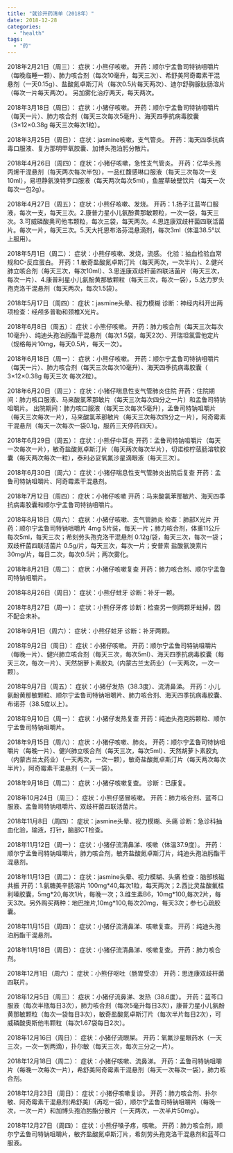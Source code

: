 ```yaml
---
title: "就诊开药清单（2018年）"
date: 2018-12-28
categories: 
  - "health"
tags: 
  - "药"
---
```


2018年2月21日（周三）： 症状：小熊仔咳嗽。 开药：顺尔宁孟鲁司特钠咀嚼片（每晚临睡一颗）、肺力咳合剂（每次10毫升，每天三次）、希舒美阿奇霉素干混悬剂（一天0.15g）、盐酸氮卓斯汀片（每次0.5片每天两次）、迪尔舒胸腺肽肠溶片（每次一片每天两次）。 另加雾化治疗两天，每天两次。

2018年3月18日（周日）： 症状：小猪仔咳嗽。 开药：顺尔宁孟鲁司特钠咀嚼片（每天一片）、肺力咳合剂（每天三次每次5毫升）、海天四季抗病毒胶囊（3×12×0.38g 每天三次每次1粒）。

2018年3月25日（周日）： 症状：jasmine咳嗽，支气管炎。 开药：海天四季抗病毒口服液、复方那明甲氧胶囊、加博头孢泊肟分散片。

2018年4月26日（周四）： 症状：小猪仔咳嗽，急性支气管炎。 开药：亿华头孢丙烯干混悬剂（每天两次每次半包），一品红馥感啉口服液（每天三次每次一支10ml），易坦静氨溴特罗口服液（每天两次每次5ml），鱼腥草破壁饮片（每天一次每次一包2g）。

2018年4月27日（周五）： 症状：小熊仔咳嗽、发烧。 开药：1.扬子江蓝岑口服液，每次一支，每天三次。2.康普力星小儿氨酚黄那敏颗粒，一次一袋，每天三次。3.可威磷酸奥司他韦颗粒，每次三袋，每天两次。4.思连康双歧杆菌四联活菌片。每次一片，每天三次。5.天大托恩布洛芬混悬滴剂，每次3ml（体温38.5°以上服用）。

2018年5月1日（周二）： 症状：小熊仔咳嗽、发烧，流感。 化验：抽血检验血常规和C-反应蛋白。 开药：1.敏奇盐酸氮卓斯汀片（每天两次，一次半片）、2.健兴肺立咳合剂（每天三次，每次10ml）、3.思连康双歧杆菌四联活菌片（每天三次，每次一片）、4.康普利星小儿氨酚黄那敏颗粒（每天三次，每次一袋），5.达力罗头孢克洛干混悬剂（每天两次，每次1.5袋）。

2018年5月17日（周四）： 症状：jasmine头晕、视力模糊 诊断：神经内科开出两项检查：经颅多普勒和颈椎X光片。

2018年6月8日（周五）： 症状：小熊仔咳嗽。 开药：肺力咳合剂（每天三次每次10毫升）、纯迪头孢泊肟酯干混悬剂（每次1.5袋，每天2次）、开瑞坦氯雷他定片（规格每片10mg，每天0.5片，每天一次）。

2018年6月18日（周一）： 症状：小熊仔咳嗽。 开药：顺尔宁孟鲁司特钠咀嚼片（每天一片）、肺力咳合剂（每天三次每次10毫升）、海天四季抗病毒胶囊（ 3×12×0.38g 每天三次 每次2粒）。

2018年6月20日（周三）： 症状：小猪仔喘息性支气管肺炎住院 开药：住院期间：肺力咳口服液、马来酸氯苯那敏片（每天三次每次四分之一片）和孟鲁司特钠咀嚼片。 出院期间：肺力咳口服液（每天三次每次5毫升），孟鲁司特钠咀嚼片（每天三次每次一片），马来酸氯苯那敏片（每天三次每次四分之一片），阿奇霉素干混悬剂（每天一次每次一袋0.1g，服药三天停药四天）。

2018年6月29日（周五）： 症状：小熊仔中耳炎 开药：孟鲁司特钠咀嚼片（每天一次每次一片），敏奇盐酸氮卓斯汀片（每天两次每次半片），切诺桉柠蒎肠溶软胶囊（每天两次每次一粒），泰利必妥氧氟沙星滴眼液（每天三次）。

2018年6月30日（周六）： 症状：小猪仔喘息性支气管肺炎出院后复查 开药：孟鲁司特钠咀嚼片、阿奇霉素干混悬剂。

2018年7月12日（周四）： 症状：小猪仔咳嗽 开药：马来酸氯苯那敏片、海天四季抗病毒胶囊和顺尔宁孟鲁司特钠咀嚼片。

2018年8月18日（周六）： 症状：小猪仔咳嗽、支气管肺炎 检查：肺部X光片 开药：顺尔宁孟鲁司特钠咀嚼片 4mg 5片装，每天一片；肺力咳合剂，体重11公斤每次5ml，每天三次；希刻劳头孢克洛干混悬剂 0.12g/袋，每天三次，每次一袋；双歧杆菌四联活菌片 0.5g/片，每天三次，每次一片；安普索 盐酸氨溴索片30mg/片，每日二次，每次0.5片；两次雾化。

2018年8月21日（周二）： 症状：小猪仔咳嗽复查 开药：肺力咳合剂、顺尔宁孟鲁司特钠咀嚼片。

2018年8月26日（周日）： 症状：小熊仔蛀牙 诊断：补牙一颗。

2018年8月27日（周一）： 症状：小熊仔牙疼 诊断：检查另一侧两颗牙蛀掉，因不配合未补。

2018年9月1日（周六）： 症状：小熊仔蛀牙 诊断：补牙两颗。

2018年9月2日（周日）： 症状：小猪仔咳嗽。 开药：顺尔宁孟鲁司特钠咀嚼片（每晚一片）、健兴肺立咳合剂（每天三次，每次5ml）、海天四季抗病毒胶囊（每天三次，每次一片）、天然胡萝卜素胶丸（内蒙古兰太药业）（一天两次，一次一颗）。

2018年9月7日（周五）： 症状：小猪仔发热（38.3度）、流清鼻涕。 开药：小儿氨酚黄那敏颗粒、顺尔宁孟鲁司特钠咀嚼片、肺力咳合剂、海天四季抗病毒胶囊、布诺芬（38.5度以上）。

2018年9月10日（周一）： 症状：小猪仔发热复查 开药：纯迪头孢克肟颗粒、顺尔宁孟鲁司特钠咀嚼片。

2018年9月15日（周六）： 症状：小猪仔咳嗽、肺炎。 开药：顺尔宁孟鲁司特钠咀嚼片（每晚一片）、健兴肺立咳合剂（每天三次，每次5ml）、天然胡萝卜素胶丸（内蒙古兰太药业）（一天两次，一次一颗），敏奇盐酸氮卓斯汀片（每天两次每次半片），阿奇霉素干混悬剂（一天一袋）。

2018年9月18日（周二）： 症状：小猪仔咳嗽复查。 诊断：已康复。

2018年10月24日（周三）： 症状：小熊仔感冒咳嗽。 开药：肺力咳合剂、蓝芩口服液、孟鲁司特钠咀嚼片、双歧杆菌四联活菌片。

2018年11月8日（周四）： 症状：jasmine头晕、视力模糊、头痛 诊断：急诊科抽血化验，输液，打针，脑部CT检查。

2018年11月12日（周一）： 症状：小猪仔流清鼻涕、咳嗽（体温37.9度）。 开药：顺尔宁孟鲁司特钠咀嚼片，肺力咳合剂，敏齐盐酸氮卓斯汀片，纯迪头孢泊肟酯干混悬剂。

2018年11月13日（周二）： 症状：jasmine头晕、视力模糊、头痛 检查：脑部核磁共振 开药：1.氨糖美辛肠溶片 100mg\*40,每次1粒，每天两次；2.西比灵盐酸氟桂利嗪胶囊，5mg\*20,每次1片，每晚一次；3.维生素B6，10mg\*100,每次2片，每天3次。另外购买两种：地巴挫片,10mg\*100,每次20mg，每天3次；参七心疏胶囊。

2018年11月15日（周四）： 症状：小猪仔流清鼻涕、咳嗽复查。 开药：纯迪头孢泊肟酯干混悬剂。

2018年11月18日（周日）： 症状：小猪仔流清鼻涕、咳嗽复查。 开药：肺力咳合剂。

2018年12月1日（周六）： 症状：小熊仔呕吐（肠胃受凉） 开药：思连康双歧杆菌四联片。

2018年12月5日（周三）： 症状：小猪仔流鼻涕、发热（38.6度）。 开药：蓝芩口服液（每次半瓶每日3次），肺力咳合剂（每次5毫升每日3次），康普力星小儿氨酚黄那敏颗粒（每次一袋每日3次），敏奇盐酸氮卓斯汀片（每次半片每日2次），可威磷酸奥斯他韦颗粒（每次1.67袋每日2次）。

2018年12月16日（周日）： 症状：小猪仔流眼屎。 开药：氧氟沙星眼药水（一天三次，一次一到两滴），扑尔敏（每天三次，每次三分之一片）。

2018年12月18日（周二）： 症状：小猪仔咳嗽、流鼻涕。 开药：孟鲁司特钠咀嚼片（每晚一次每次一片），希舒美阿奇霉素干混悬剂（每天一次每次一袋），肺力咳合剂。

2018年12月23日（周日）： 症状：小猪仔咳嗽复诊。 开药：肺力咳合剂、扑尔敏、阿奇霉素干混悬剂(希舒美)（再吃一袋），顺尔宁孟鲁司特钠咀嚼片（每晚一次，一次一片）和加博头孢泊肟酯分散片（一天两次，一次半片50mg）。

2018年12月27日（周四）： 症状：小熊仔嗓子疼，咳嗽。 开药：肺力咳合剂，顺尔宁孟鲁司特钠咀嚼片，敏齐盐酸氮卓斯汀片，希刻劳头孢克洛干混悬剂和蓝芩口服液。
